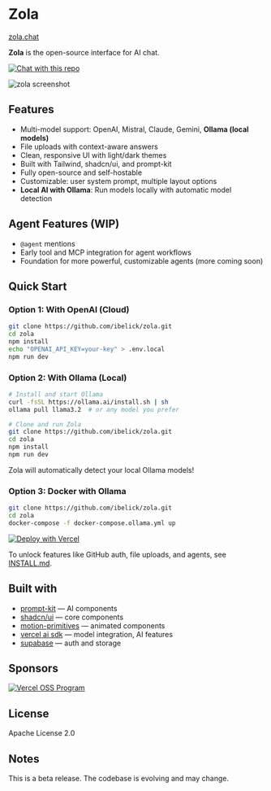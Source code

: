 # Zola

[zola.chat](https://zola.chat)

**Zola** is the open-source interface for AI chat.

[![Chat with this repo](https://zola.chat/button/github.svg)](https://zola.chat/?agent=github/ibelick/zola)

![zola screenshot](./public/cover_zola.webp)

## Features

- Multi-model support: OpenAI, Mistral, Claude, Gemini, **Ollama (local models)**
- File uploads with context-aware answers
- Clean, responsive UI with light/dark themes
- Built with Tailwind, shadcn/ui, and prompt-kit
- Fully open-source and self-hostable
- Customizable: user system prompt, multiple layout options
- **Local AI with Ollama**: Run models locally with automatic model detection

## Agent Features (WIP)

- `@agent` mentions
- Early tool and MCP integration for agent workflows
- Foundation for more powerful, customizable agents (more coming soon)

## Quick Start

### Option 1: With OpenAI (Cloud)

```bash
git clone https://github.com/ibelick/zola.git
cd zola
npm install
echo "OPENAI_API_KEY=your-key" > .env.local
npm run dev
```

### Option 2: With Ollama (Local)

```bash
# Install and start Ollama
curl -fsSL https://ollama.ai/install.sh | sh
ollama pull llama3.2  # or any model you prefer

# Clone and run Zola
git clone https://github.com/ibelick/zola.git
cd zola
npm install
npm run dev
```

Zola will automatically detect your local Ollama models!

### Option 3: Docker with Ollama

```bash
git clone https://github.com/ibelick/zola.git
cd zola
docker-compose -f docker-compose.ollama.yml up
```

[![Deploy with Vercel](https://vercel.com/button)](https://vercel.com/new/clone?repository-url=https://github.com/ibelick/zola)

To unlock features like GitHub auth, file uploads, and agents, see [INSTALL.md](./INSTALL.md).

## Built with

- [prompt-kit](https://prompt-kit.com/) — AI components
- [shadcn/ui](https://ui.shadcn.com) — core components
- [motion-primitives](https://motion-primitives.com) — animated components
- [vercel ai sdk](https://vercel.com/blog/introducing-the-vercel-ai-sdk) — model integration, AI features
- [supabase](https://supabase.com) — auth and storage

## Sponsors

<a href="https://vercel.com/oss">
  <img alt="Vercel OSS Program" src="https://vercel.com/oss/program-badge.svg" />
</a>

## License

Apache License 2.0

## Notes

This is a beta release. The codebase is evolving and may change.
